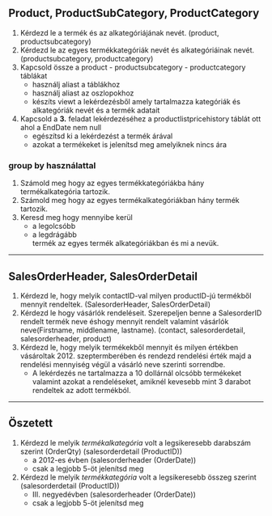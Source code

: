 ## Product, ProductSubCategory, ProductCategory  
  
1. Kérdezd le a termék és az alkategóriájának nevét. (product, productsubcategory)
2. Kérdezd le az egyes termékkategóriák nevét és  alkategóriáinak nevét. (productsubcategory, productcategory)
3. Kapcsold össze a product - productsubcategory - productcategory táblákat
    * használj aliast a táblákhoz
    * használj aliast az oszlopokhoz
    * készíts viewt a lekérdezésből amely tartalmazza kategóriák és alkategóriák nevét és a termék adatait
4. Kapcsold a **3.** feladat lekérdezéséhez a productlistpricehistory táblát ott ahol a EndDate nem null  
    * egészítsd ki a lekérdezést a termék árával  
    * azokat a termékeket is jelenítsd meg amelyiknek nincs ára  

### group by használattal  

1. Számold meg hogy az egyes termékkategóriákba hány termékalkategória tartozik.
2. Számold meg hogy az egyes termékalkategóriákban hány termék tartozik.
3. Keresd meg hogy mennyibe kerül 
    * a legolcsóbb 
    * a legdrágább  
termék az egyes termék alkategóriákban és mi a nevük.  

---  
## SalesOrderHeader, SalesOrderDetail  

1. Kérdezd le, hogy melyik contactID-val milyen productID-jú termékből mennyit rendeltek. (SalesorderHeader, SalesOrderDetail)
2. Kérdezd le hogy vásárlók rendeléseit. Szerepeljen benne a SalesorderID rendelt termék neve éshogy mennyit rendelt valamint vásárlók neve(Firstname, middlename, lastname).  (contact, salesorderdetail, salesorderheader, product)
3. Kérdezd le, hogy melyik termékekből mennyit és milyen értékben vásároltak 2012. szeptermberében és rendezd rendelési érték majd a rendelési mennyiség végül a vásárló neve szerinti sorrendbe. 
    * A lekérdezés ne tartalmazza a 10 dollárnál olcsóbb termékeket valamint azokat a rendeléseket, amiknél kevesebb mint 3 darabot rendeltek az adott termékból.

---   
## Öszetett
1. Kérdezd le melyik *termékalkategória* volt a legsikeresebb darabszám szerint (OrderQty) (salesorderdetail (ProductID))
    * a 2012-es évben (salesorderheader (OrderDate))
    * csak a legjobb 5-öt jelenítsd meg
1. Kérdezd le melyik *termékkategória* volt a legsikeresebb összeg szerint (salesorderdetail (ProductID))
    * III. negyedévben (salesorderheader (OrderDate)) 
    * csak a legjobb 5-öt jelenítsd meg    
